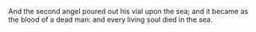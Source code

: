 And the second angel poured out his vial upon the sea; and it became as the blood of a dead man: and every living soul died in the sea.
